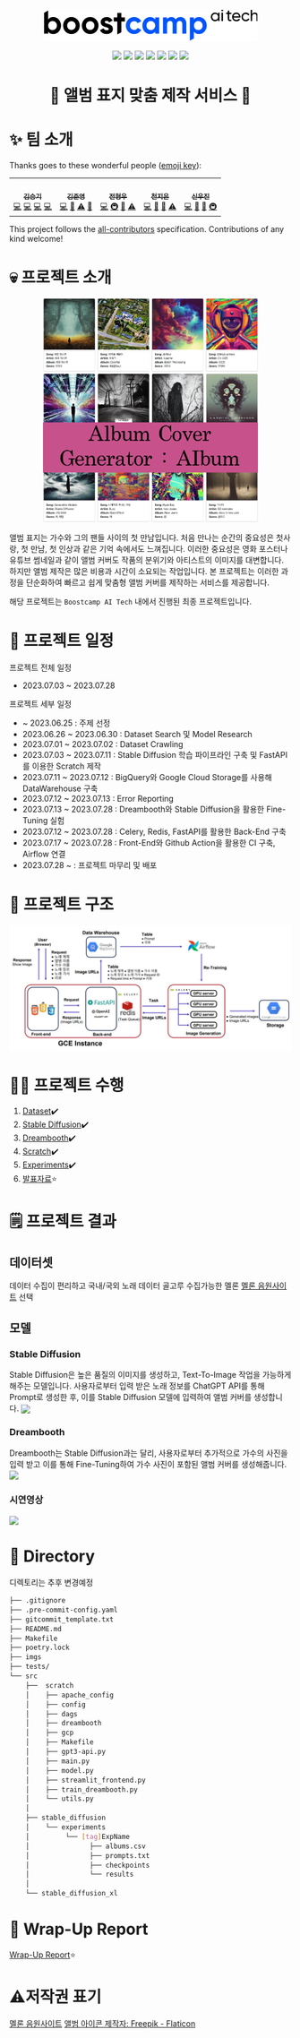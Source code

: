 
<p align="center">
    <picture>
        <img src="imgs/boostcampAITechlogo.png">
    </picture>
    <div align="center">
        <img src="https://img.shields.io/badge/Python-FFD43B?style=for-the-badge&logo=python&logoColor=blue">
        <img src="https://img.shields.io/badge/PyTorch-EE4C2C?style=for-the-badge&logo=pytorch&logoColor=white">
        <img src="https://img.shields.io/badge/HTML-239120?style=for-the-badge&logo=html5&logoColor=white">
        <img src="https://img.shields.io/badge/CSS-239120?&style=for-the-badge&logo=css3&logoColor=white">
        <img src="https://img.shields.io/badge/JavaScript-323330?style=for-the-badge&logo=javascript&logoColor=F7DF1E">
        <img src="https://img.shields.io/badge/Google_Cloud-4285F4?style=for-the-badge&logo=google-cloud&logoColor=white">
        <img src="https://img.shields.io/badge/Airflow-017CEE?style=for-the-badge&logo=Apache%20Airflow&logoColor=white">
    </div>
</p>

# <p align="center">💽 앨범 표지 맞춤 제작 서비스 💽</p>
# ✨ 팀 소개

Thanks goes to these wonderful people ([emoji key](https://allcontributors.org/docs/en/emoji-key)):

<div align="center">
    <table>
    <tr>
        <td align="center"><a href="https://github.com/seungki1011"><img src="https://avatars.githubusercontent.com/u/120040458?v=4?s=100" width="100px;" alt=""/><br /><sub><b>김승기</b></sub><br />
        <a href="https://github.com/boostcampaitech5/level3_cv_finalproject-cv-03/commits?author=seungki1011" title="Code">💻</a>
        <a href="https://github.com/boostcampaitech5/level3_cv_finalproject-cv-03/commits?author=seungki1011" title="Code">💻</a>        <a href="https://github.com/boostcampaitech5/level3_cv_finalproject-cv-03/commits?author=seungki1011" title="Code">💻</a>        <a href="https://github.com/boostcampaitech5/level3_cv_finalproject-cv-03/commits?author=seungki1011" title="Code">💻</a>
        </td>
        <td align="center"><a href="https://github.com/jjjuuuun"><img src="https://avatars.githubusercontent.com/u/86290308?v=4?s=100" width="100px;" alt=""/><br /><sub><b>김준영</b></sub></a><br />
        <a href="https://github.com/boostcampaitech5/level3_cv_finalproject-cv-03/commits?author=jjjuuuun" title="Code">💻</a>
        <a href="https://github.com/boostcampaitech5/level3_cv_finalproject-cv-03" title="Data">🔣</a>
        <a href="https://github.com/boostcampaitech5/level3_cv_finalproject-cv-03/blob/develop/.github/workflows/testing.yaml" title="Test">⚠️</a>
        <a href="https://github.com/boostcampaitech5/level3_cv_finalproject-cv-03/issues" title="Talk">📢</a>
        </td>
        <td align="center"><a href="https://github.com/helpmeIamnewbie"><img src="https://avatars.githubusercontent.com/u/102274521?v=4?s=100" width="100px;" alt=""/><br /><sub><b>전형우</b></sub></a><br />
        <a href="https://github.com/boostcampaitech5/level3_cv_finalproject-cv-03/commits?author=helpmeIamnewbie" title="Code">💻</a>
        <a href="https://github.com/boostcampaitech5/level3_cv_finalproject-cv-03/tree/develop/src/scratch/dreambooth" title="Infra">🚇</a>
        <a href="https://github.com/boostcampaitech5/level3_cv_finalproject-cv-03/pulls?q=is%3Apr+is%3Aclosed" title="Research">🔬</a>
        <a href="https://github.com/boostcampaitech5/level3_cv_finalproject-cv-03" title="Test">⚠️</a>
        </td>
        <td align="center"><a href="https://github.com/CheonJiEun"><img src="https://avatars.githubusercontent.com/u/53997172?v=4?s=100" width="100px;" alt=""/><br /><sub><b>천지은</b></sub></a><br />
        <a href="https://github.com/boostcampaitech5/level3_cv_finalproject-cv-03/commits?author=CheonJiEun" title="Code">💻</a>
        <a href="https://github.com/boostcampaitech5/level3_cv_finalproject-cv-03/pulls?q=is%3Apr+is%3Aclosed" title="Research">🔬</a>
                <a href="https://github.com/boostcampaitech5/level3_cv_finalproject-cv-03/tree/develop/src/scratch/htdocs" title="Design">🎨</a>
        <a href="https://github.com/boostcampaitech5/level3_cv_finalproject-cv-03" title="Test">⚠️</a>
        </td>
        <td align="center"><a href="https://github.com/Eyecaramba"><img src="https://avatars.githubusercontent.com/u/86091292?v=4?s=100" width="100px;" alt=""/><br /><sub><b>신우진</b></sub></a><br />
        <a href="https://github.com/boostcampaitech5/level3_cv_finalproject-cv-03/commits?author=Eyecaramba" title="Code">💻</a>
        <a href="https://github.com/boostcampaitech5/level3_cv_finalproject-cv-03" title="Ideas">🤔</a>
        <a href="https://github.com/boostcampaitech5/level3_cv_finalproject-cv-03/pulls?q=is%3Apr+is%3Aclosed" title="Research">🔬</a>
        <a href="https://github.com/boostcampaitech5/level3_cv_finalproject-cv-03" title="Infra">🚇</a>
    </td>
  </tr>
</table>
</div>

This project follows the [all-contributors](https://github.com/all-contributors/all-contributors) specification. Contributions of any kind welcome!

# 💀 프로젝트 소개

<p align="center">
    <picture>
        <img src="imgs/aibum.png" height="400">
    </picture>
</p>


앨범 표지는 가수와 그의 팬들 사이의 첫 만남입니다. 처음 만나는 순간의 중요성은 첫사랑, 첫 만남, 첫 인상과 같은 기억 속에서도 느껴집니다. 이러한 중요성은 영화 포스터나 유튜브 썸네일과 같이 앨범 커버도 작품의 분위기와 아티스트의 이미지를 대변합니다. 하지만 앨범 제작은 많은 비용과 시간이 소요되는 작업입니다. 본 프로젝트는 이러한 과정을 단순화하여 빠르고 쉽게 맞춤형 앨범 커버를 제작하는 서비스를 제공합니다. 


해당 프로젝트는 `Boostcamp AI Tech` 내에서 진행된 최종 프로젝트입니다.

# 📆 프로젝트 일정

프로젝트 전체 일정

- 2023.07.03 ~ 2023.07.28

프로젝트 세부 일정

-  ~ 2023.06.25 : 주제 선정
- 2023.06.26 ~ 2023.06.30 : Dataset Search 및 Model Research
- 2023.07.01 ~ 2023.07.02 : Dataset Crawling
- 2023.07.03 ~ 2023.07.11 : Stable Diffusion 학습 파이프라인 구축 및 FastAPI를 이용한 Scratch 제작 
- 2023.07.11 ~ 2023.07.12 : BigQuery와 Google Cloud Storage를 사용해 DataWarehouse 구축
- 2023.07.12 ~ 2023.07.13 : Error Reporting
- 2023.07.13 ~ 2023.07.28 : Dreambooth와 Stable Diffusion을 활용한 Fine-Tuning 실험
- 2023.07.12 ~ 2023.07.28 : Celery, Redis, FastAPI를 활용한 Back-End 구축
- 2023.07.17 ~ 2023.07.28 : Front-End와 Github Action을 활용한 CI 구축, Airflow 연결
- 2023.07.28 ~ : 프로젝트 마무리 및 배포

# 🚧 프로젝트 구조
<img align="center" src="imgs/architecture.jpg">


# 👨‍💻 프로젝트 수행

1. [Dataset](https://calico-dance-4bf.notion.site/Dataset-d5eb5c53179a4bc398138109a00236af)✔️
2. [Stable Diffusion](https://www.notion.so/Stable-Diffusion-Tutorial-b1bf8995d7d14297bd50a6373e89c91a)✔️
3. [Dreambooth](https://www.notion.so/Dreambooth-7d39d2c78b8743c1ba97dfa50d7110f2)✔️
4. [Scratch](https://www.notion.so/Scratch-548c2eb084e84209968b5494742f7811)✔️
5. [Experiments](https://www.notion.so/Experiments-2f2a4e824cd04168b3ed006d530a787b)✔️
6. [발표자료]()⭐

# 🗒️ 프로젝트 결과
## 데이터셋
데이터 수집이 편리하고 국내/국외 노래 데이터 골고루 수집가능한 멜론 [멜론 음원사이트](https://www.melon.com/) 선택

## 모델

### Stable Diffusion
Stable Diffusion은 높은 품질의 이미지를 생성하고, Text-To-Image 작업을 가능하게 해주는 모델입니다. 사용자로부터 입력 받은 노래 정보를 ChatGPT API를 통해 Prompt로 생성한 후, 이를 Stable Diffusion 모델에 입력하여 앨범 커버를 생성합니다.
<img align="center" src="imgs/stablediffusion.jpeg">

### Dreambooth
Dreambooth는 Stable Diffusion과는 달리, 사용자로부터 추가적으로 가수의 사진을 입력 받고 이를 통해 Fine-Tuning하여 가수 사진이 포함된 앨범 커버를 생성해줍니다.
<img align="center" src="imgs/dreambooth.jpeg">

### 시연영상
<img align="center" src="imgs/video.gif">


# 🔄️ Directory
디렉토리는 추후 변경예정
```bash
├── .gitignore
├── .pre-commit-config.yaml
├── gitcommit_template.txt
├── README.md
├── Makefile
├── poetry.lock
├── imgs
├── tests/
└── src
    ├──  scratch
    │    ├── apache_config
    │    ├── config
    │    ├── dags
    │    ├── dreambooth
    │    ├── gcp
    │    ├── Makefile
    │    ├── gpt3-api.py
    │    ├── main.py
    │    ├── model.py
    │    ├── streamlit_frontend.py
    │    ├── train_dreambooth.py
    │    └── utils.py
    │
    ├── stable_diffusion
    │    └── experiments
    │         └── [tag]ExpName
    │			    ├── albums.csv
    │			    ├── prompts.txt
    │			    ├── checkpoints
    │			    └── results
    │			     
    └── stable_diffusion_xl
```



# 🤔 Wrap-Up Report
[Wrap-Up Report]()⭐


# ⚠️저작권 표기
[멜론 음원사이트](https://www.melon.com/)
<a href="https://www.flaticon.com/kr/free-icons/" title="앨범 아이콘">앨범 아이콘  제작자: Freepik - Flaticon</a>

